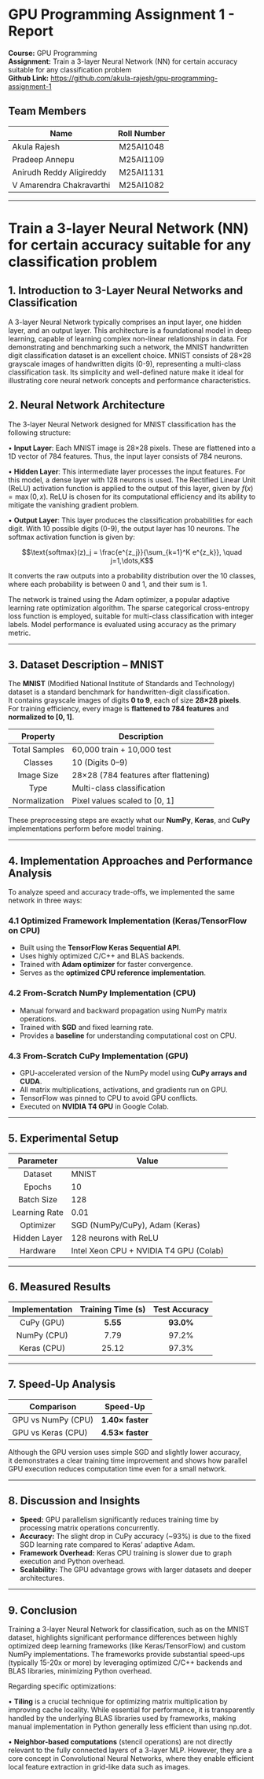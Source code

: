 # GPU Programming Assignment 1 - Report

**Course:** GPU Programming  
**Assignment:** Train a 3-layer Neural Network (NN) for certain accuracy suitable for any classification problem  
**Github Link:** https://github.com/akula-rajesh/gpu-programming-assignment-1

## Team Members

| Name                     | Roll Number |
| ------------------------ | :---------: |
| Akula Rajesh             |  M25AI1048  |
| Pradeep Annepu           |  M25AI1109  |
| Anirudh Reddy Aligireddy |  M25AI1131  |
| V Amarendra Chakravarthi |  M25AI1082  |

---

# Train a 3-layer Neural Network (NN) for certain accuracy suitable for any classification problem

## 1. Introduction to 3-Layer Neural Networks and Classification

A 3-layer Neural Network typically comprises an input layer, one hidden layer, and an output layer. This architecture is a foundational model in deep learning, capable of learning complex non-linear relationships in data. For demonstrating and benchmarking such a network, the MNIST handwritten digit classification dataset is an excellent choice. MNIST consists of 28×28 grayscale images of handwritten digits (0-9), representing a multi-class classification task. Its simplicity and well-defined nature make it ideal for illustrating core neural network concepts and performance characteristics.

## 2. Neural Network Architecture

The 3-layer Neural Network designed for MNIST classification has the following structure:

• **Input Layer**: Each MNIST image is 28×28 pixels. These are flattened into a 1D vector of 784 features. Thus, the input layer consists of 784 neurons.

• **Hidden Layer**: This intermediate layer processes the input features. For this model, a dense layer with 128 neurons is used. The Rectified Linear Unit (ReLU) activation function is applied to the output of this layer, given by $f(x)=\max(0,x)$. ReLU is chosen for its computational efficiency and its ability to mitigate the vanishing gradient problem.

• **Output Layer**: This layer produces the classification probabilities for each digit. With 10 possible digits (0-9), the output layer has 10 neurons. The softmax activation function is given by:

$$\text{softmax}(z)_j = \frac{e^{z_j}}{\sum_{k=1}^K e^{z_k}}, \quad j=1,\dots,K$$

It converts the raw outputs into a probability distribution over the 10 classes, where each probability is between 0 and 1, and their sum is 1.

The network is trained using the Adam optimizer, a popular adaptive learning rate optimization algorithm. The sparse categorical cross-entropy loss function is employed, suitable for multi-class classification with integer labels. Model performance is evaluated using accuracy as the primary metric.

---

## 3. Dataset Description – MNIST

The **MNIST** (Modified National Institute of Standards and Technology) dataset is a standard benchmark for handwritten-digit classification.  
It contains grayscale images of digits **0 to 9**, each of size **28×28 pixels**.  
For training efficiency, every image is **flattened to 784 features** and **normalized to [0, 1]**.

<div align="center">
  
| Property | Description |
|:---------:|-------------|
| Total Samples | 60,000 train + 10,000 test |
| Classes | 10 (Digits 0–9) |
| Image Size | 28×28 (784 features after flattening) |
| Type | Multi-class classification |
| Normalization | Pixel values scaled to [0, 1] |

</div>

These preprocessing steps are exactly what our **NumPy**, **Keras**, and **CuPy** implementations perform before model training.

---

## 4. Implementation Approaches and Performance Analysis

To analyze speed and accuracy trade-offs, we implemented the same network in three ways:

### 4.1 Optimized Framework Implementation (Keras/TensorFlow on CPU)

- Built using the **TensorFlow Keras Sequential API**.
- Uses highly optimized C/C++ and BLAS backends.
- Trained with **Adam optimizer** for faster convergence.
- Serves as the **optimized CPU reference implementation**.

### 4.2 From-Scratch NumPy Implementation (CPU)

- Manual forward and backward propagation using NumPy matrix operations.
- Trained with **SGD** and fixed learning rate.
- Provides a **baseline** for understanding computational cost on CPU.

### 4.3 From-Scratch CuPy Implementation (GPU)

- GPU-accelerated version of the NumPy model using **CuPy arrays and CUDA**.
- All matrix multiplications, activations, and gradients run on GPU.
- TensorFlow was pinned to CPU to avoid GPU conflicts.
- Executed on **NVIDIA T4 GPU** in Google Colab.

---

## 5. Experimental Setup

<div align="center">
  
| Parameter | Value |
|:---------:|--------|
| Dataset | MNIST |
| Epochs | 10 |
| Batch Size | 128 |
| Learning Rate | 0.01 |
| Optimizer | SGD (NumPy/CuPy), Adam (Keras) |
| Hidden Layer | 128 neurons with ReLU |
| Hardware | Intel Xeon CPU + NVIDIA T4 GPU (Colab) |

</div>

---

## 6. Measured Results

<div align="center">

<!-- cells centered with :---: -->

| Implementation | Training Time (s) | Test Accuracy |
| :------------: | :---------------: | :-----------: |
|   CuPy (GPU)   |     **5.55**      |   **93.0%**   |
|  NumPy (CPU)   |       7.79        |     97.2%     |
|  Keras (CPU)   |       25.12       |     97.3%     |

</div>

---

## 7. Speed-Up Analysis

<div align="center">

| Comparison         | Speed-Up         |
| ------------------ | ---------------- |
| GPU vs NumPy (CPU) | **1.40× faster** |
| GPU vs Keras (CPU) | **4.53× faster** |

</div>

Although the GPU version uses simple SGD and slightly lower accuracy,  
it demonstrates a clear training time improvement and shows how parallel GPU execution reduces computation time even for a small network.

---

## 8. Discussion and Insights

- **Speed:** GPU parallelism significantly reduces training time by processing matrix operations concurrently.
- **Accuracy:** The slight drop in CuPy accuracy (~93%) is due to the fixed SGD learning rate compared to Keras’ adaptive Adam.
- **Framework Overhead:** Keras CPU training is slower due to graph execution and Python overhead.
- **Scalability:** The GPU advantage grows with larger datasets and deeper architectures.

---

## 9. Conclusion

Training a 3-layer Neural Network for classification, such as on the MNIST dataset, highlights significant performance differences between highly optimized deep learning frameworks (like Keras/TensorFlow) and custom NumPy implementations. The frameworks provide substantial speed-ups (typically 15-20x or more) by leveraging optimized C/C++ backends and BLAS libraries, minimizing Python overhead.

Regarding specific optimizations:

• **Tiling** is a crucial technique for optimizing matrix multiplication by improving cache locality. While essential for performance, it is transparently handled by the underlying BLAS libraries used by frameworks, making manual implementation in Python generally less efficient than using np.dot.

• **Neighbor-based computations** (stencil operations) are not directly relevant to the fully connected layers of a 3-layer MLP. However, they are a core concept in Convolutional Neural Networks, where they enable efficient local feature extraction in grid-like data such as images.
